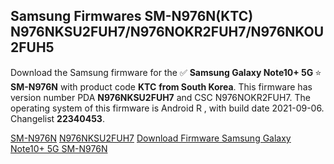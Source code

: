 <h2>Samsung Firmwares SM-N976N(KTC) N976NKSU2FUH7/N976NOKR2FUH7/N976NKOU2FUH5</h2>
Download the Samsung firmware for the ✅ <strong>Samsung Galaxy Note10+ 5G </strong> ⭐ <strong>SM-N976N</strong> with product code <strong>KTC</strong> <strong> from South Korea</strong>. This firmware has version number PDA <strong>N976NKSU2FUH7</strong> and CSC N976NOKR2FUH7. The operating system of this firmware is Android R , with build date 2021-09-06. Changelist <strong>22340453</strong>.


[SM-N976N](https://samfirm.shop/samsung/model/SM-N976N)
[N976NKSU2FUH7](https://samfirm.shop/samsung/pda/N976NKSU2FUH7)
[Download Firmware Samsung Galaxy Note10+ 5G SM-N976N](https://samfirm.shop/samsung/firmware/452898)
